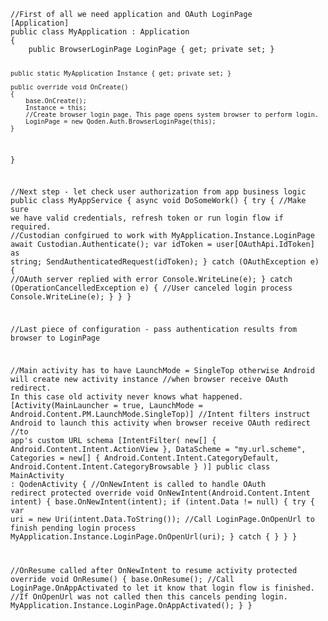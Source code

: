 ﻿<code>
//First of all we need application and OAuth LoginPage
[Application]
public class MyApplication : Application
{
    public BrowserLoginPage LoginPage { get; private set; }

    public static MyApplication Instance { get; private set; }

    public override void OnCreate()
    {        
        base.OnCreate();
        Instance = this;
        //Create browser login page. This page opens system browser to perform login.
        LoginPage = new Qoden.Auth.BrowserLoginPage(this);
    }
}

//Next step - let check user authorization from app business logic 
public class MyAppService
{
    async void DoSomeWork()
    {
        try
        {
//Make sure we have valid credentials, refresh token or run login flow if required.
//Custodian confgirued to work with MyApplication.Instance.LoginPage
            await Custodian.Authenticate();
            var idToken = user[OAuthApi.IdToken] as string;
            SendAuthenticatedRequest(idToken);
        }
        catch (OAuthException e)
        {
//OAuth server replied with error 
            Console.WriteLine(e);
        }
        catch (OperationCancelledException e)
        {
//User canceled login process
            Console.WriteLine(e);
        }
    }
}

//Last piece of configuration - pass authentication results from browser to LoginPage

//Main activity has to have LaunchMode = SingleTop otherwise Android will create new activity instance 
//when browser receive OAuth redirect. In this case old activity never knows what happened.
[Activity(MainLauncher = true, LaunchMode = Android.Content.PM.LaunchMode.SingleTop)]
//Intent filters instruct Android to launch this activity when browser receive OAuth redirect
//to app's custom URL schema
[IntentFilter(
    new[] { Android.Content.Intent.ActionView },
    DataScheme = "my.url.scheme",
    Categories = new[] { Android.Content.Intent.CategoryDefault, Android.Content.Intent.CategoryBrowsable }
)]
public class MainActivity : QodenActivity<MainView>
{
//OnNewIntent is called to handle OAuth redirect
    protected override void OnNewIntent(Android.Content.Intent intent)
    {
        base.OnNewIntent(intent);
        if (intent.Data != null)
        {
            try
            {
                var uri = new Uri(intent.Data.ToString());
//Call LoginPage.OnOpenUrl to finish pending login process
                MyApplication.Instance.LoginPage.OnOpenUrl(uri);
            }
            catch
            {
            }
        }
    }

//OnResume called after OnNewIntent to resume activity
    protected override void OnResume()
    {
        base.OnResume();
//Call LoginPage.OnAppActivated to let it know that login flow is finished.
//If OnOpenUrl was not called then this cancels pending login.
        MyApplication.Instance.LoginPage.OnAppActivated();
    }
}
</code>